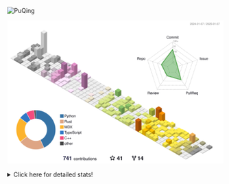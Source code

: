 ![PuQing](https://user-images.githubusercontent.com/27223114/171565019-9a56fae6-b08b-421f-99db-7e830da42371.png)

![](./profile-3d-contrib/profile-season-animate.svg)

<details>
<summary>Click here for detailed stats!</summary>

<!--START_SECTION:waka-->
![Lines of code](https://img.shields.io/badge/From%20Hello%20World%20I%27ve%20Written-1.6%20million%20lines%20of%20code-blue)

**🐱 My GitHub Data** 

> 📦 415.5 kB Used in GitHub's Storage 
 > 
> 🏆 5 Contributions in the Year 2025
 > 
> 🚫 Not Opted to Hire
 > 
> 📜 38 Public Repositories 
 > 
> 🔑 33 Private Repositories 
 > 
**I'm an Early 🐤** 

```text
🌞 Morning                676 commits         ██░░░░░░░░░░░░░░░░░░░░░░░   07.89 % 
🌆 Daytime                3757 commits        ███████████░░░░░░░░░░░░░░   43.83 % 
🌃 Evening                1967 commits        ██████░░░░░░░░░░░░░░░░░░░   22.95 % 
🌙 Night                  2171 commits        ██████░░░░░░░░░░░░░░░░░░░   25.33 % 
```


📊 **This Week I Spent My Time On** 

```text
💬 Programming Languages: 
Python                   5 hrs 29 mins       ██████░░░░░░░░░░░░░░░░░░░   25.21 % 
Music                    2 hrs 56 mins       ███░░░░░░░░░░░░░░░░░░░░░░   13.46 % 
Lua                      2 hrs 40 mins       ███░░░░░░░░░░░░░░░░░░░░░░   12.28 % 
Other                    2 hrs 21 mins       ███░░░░░░░░░░░░░░░░░░░░░░   10.85 % 
Reading Paper            1 hr 39 mins        ██░░░░░░░░░░░░░░░░░░░░░░░   07.58 % 

🔥 Editors: 
VS Code                  13 hrs 49 mins      ████████████████░░░░░░░░░   63.39 % 
NetEaseMusic             2 hrs 56 mins       ███░░░░░░░░░░░░░░░░░░░░░░   13.46 % 
Zotero                   1 hr 39 mins        ██░░░░░░░░░░░░░░░░░░░░░░░   07.58 % 
Telegram                 1 hr 5 mins         █░░░░░░░░░░░░░░░░░░░░░░░░   04.98 % 
Mail                     57 mins             █░░░░░░░░░░░░░░░░░░░░░░░░   04.36 % 

💻 Operating System: 
WSL                      13 hrs 49 mins      ████████████████░░░░░░░░░   63.39 % 
Mac                      7 hrs 58 mins       █████████░░░░░░░░░░░░░░░░   36.61 % 
```


<!--END_SECTION:waka-->
</details>
